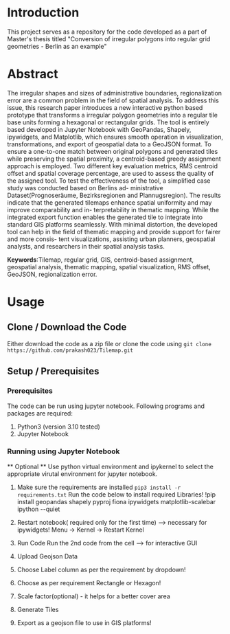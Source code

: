 # Introduction
This project serves as a repository for the code developed as a part of Master's thesis titled "Conversion of irregular polygons into regular grid geometries - Berlin as an example"

# Abstract
The irregular shapes and sizes of administrative boundaries, regionalization error are a common
problem in the field of spatial analysis. To address this issue, this research paper introduces a new
interactive python based prototype that transforms a irregular polygon geometries into a regular
tile base units forming a hexagonal or rectangular grids. The tool is entirely based developed in
Jupyter Notebook with GeoPandas, Shapely, ipywidgets, and Matplotlib, which ensures smooth
operation in visualization, transformations, and export of geospatial data to a GeoJSON format.
To ensure a one-to-one match between original polygons and generated tiles while preserving
the spatial proximity, a centroid-based greedy assignment approach is employed. Two different
key evaluation metrics, RMS centroid offset and spatial coverage percentage, are used to assess
the quality of the assigned tool.
To test the effectiveness of the tool, a simplified case study was conducted based on Berlins ad-
ministrative Dataset(Prognoseräume, Bezirksregionen and Plannugsregion). The results indicate
that the generated tilemaps enhance spatial uniformity and may improve comparability and in-
terpretability in thematic mapping. While the integrated export function enables the generated
tile to integrate into standard GIS platforms seamlessly. With minimal distortion, the developed
tool can help in the field of thematic mapping and provide support for fairer and more consis-
tent visualizations, assisting urban planners, geospatial analysts, and researchers in their spatial
analysis tasks.

**Keywords**:Tilemap, regular grid, GIS, centroid-based assignment, geospatial analysis, thematic
mapping, spatial visualization, RMS offset, GeoJSON, regionalization error.

# Usage

## Clone / Download the Code
Either download the code as a zip file or clone the code using `git clone https://github.com/prakash023/Tilemap.git`

## Setup / Prerequisites

### Prerequisites
The code can be run using jupyter notebook. Following programs and packages are required:
1. Python3 (version 3.10 tested)
2. Jupyter Notebook


### Running using Jupyter Notebook
** Optional **
Use python virtual environment and ipykernel to select the appropriate virutal environment for jupyter notebook.

1. Make sure the requirements are installed `pip3 install -r requirements.txt`
  Run the code below to install required Libraries!
 !pip install geopandas shapely pyproj fiona ipywidgets matplotlib-scalebar ipython --quiet

2. Restart notebook( required only for the first time) --> necessary for ipywidgets!
   Menu  → Kernel → Restart Kernel

4. Run Code
   Run the 2nd code from the cell -->  for interactive GUI

5. Upload Geojson Data 
6. Choose Label column as per the requirement by dropdown!   
   
7. Choose as per requirement Rectangle or Hexagon!
8. Scale factor(optional) -  it helps for a better cover area
9. Generate Tiles
10. Export as a geojson file to use in GIS platforms!

